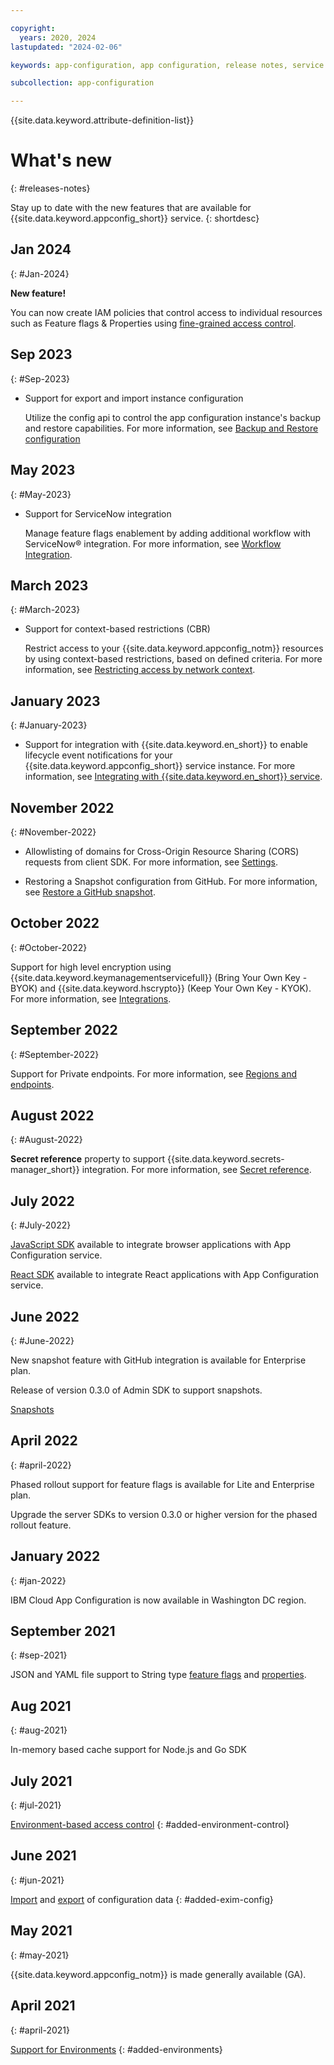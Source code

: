 ```yaml
---

copyright:
  years: 2020, 2024
lastupdated: "2024-02-06"

keywords: app-configuration, app configuration, release notes, service updates, service bulletin,

subcollection: app-configuration

---
```


{{site.data.keyword.attribute-definition-list}}

# What's new
{: #releases-notes}

Stay up to date with the new features that are available for {{site.data.keyword.appconfig_short}} service.
{: shortdesc}

## Jan 2024
{: #Jan-2024}

**New feature!**

   You can now create IAM policies that control access to individual resources such as Feature flags & Properties using [fine-grained access control](/docs/app-configuration?topic=app-configuration-ac-service-access-management).

## Sep 2023
{: #Sep-2023}

- Support for export and import instance configuration

   Utilize the config api to control the app configuration instance's backup and restore capabilities. For more information, see [Backup and Restore configuration](/docs/app-configuration?topic=app-configuration-ac-backup-restore-configuration)

## May 2023
{: #May-2023}

- Support for ServiceNow integration

   Manage feature flags enablement by adding additional workflow with ServiceNow&reg; integration. For more information, see [Workflow Integration](/docs/app-configuration?topic=app-configuration-ac-manage-workflow).

## March 2023
{: #March-2023}

- Support for context-based restrictions (CBR)

   Restrict access to your {{site.data.keyword.appconfig_notm}} resources by using context-based restrictions, based on defined criteria. For more information, see [Restricting access by network context](/docs/app-configuration?topic=app-configuration-ac-restrict-access-cbr).

## January 2023
{: #January-2023}

- Support for integration with {{site.data.keyword.en_short}} to enable lifecycle event notifications for your {{site.data.keyword.appconfig_short}} service instance. For more information, see [Integrating with {{site.data.keyword.en_short}} service](/docs/app-configuration?topic=app-configuration-ac-int-en).

## November 2022
{: #November-2022}

- Allowlisting of domains for Cross-Origin Resource Sharing (CORS) requests from client SDK. For more information, see [Settings](/docs/app-configuration?topic=app-configuration-ac-settings).

- Restoring a Snapshot configuration from GitHub. For more information, see [Restore a GitHub snapshot](/docs/app-configuration?topic=app-configuration-ac-snapshots#ac-restore-a-snapshot).

## October 2022
{: #October-2022}

Support for high level encryption using {{site.data.keyword.keymanagementservicefull}} (Bring Your Own Key - BYOK) and {{site.data.keyword.hscrypto}} (Keep Your Own Key - KYOK). For more information, see [Integrations](/docs/app-configuration?topic=app-configuration-ac-integrations).

## September 2022
{: #September-2022}

Support for Private endpoints. For more information, see [Regions and endpoints](/docs/app-configuration?topic=app-configuration-ac-regions-endpoints).

## August 2022
{: #August-2022}

**Secret reference** property to support {{site.data.keyword.secrets-manager_short}} integration. For more information, see [Secret reference](/docs/app-configuration?topic=app-configuration-ac-properties#property-type-secret-reference).

## July 2022
{: #July-2022}

[JavaScript SDK](/docs/app-configuration?topic=app-configuration-ac-javascript) available to integrate browser applications with App Configuration service.

[React SDK](/docs/app-configuration?topic=app-configuration-ac-react) available to integrate React applications with App Configuration service.

## June 2022
{: #June-2022}

New snapshot feature with GitHub integration is available for Enterprise plan.

Release of version 0.3.0 of Admin SDK to support snapshots.

[Snapshots](/docs/app-configuration?topic=app-configuration-ac-snapshots)

## April 2022
{: #april-2022}

Phased rollout support for feature flags is available for Lite and Enterprise plan.

Upgrade the server SDKs to version 0.3.0 or higher version for the phased rollout feature.

## January 2022
{: #jan-2022}

IBM Cloud App Configuration is now available in Washington DC region.

## September 2021
{: #sep-2021}

JSON and YAML file support to String type [feature flags](/docs/app-configuration?topic=app-configuration-ac-feature-flags) and [properties](/docs/app-configuration?topic=app-configuration-ac-properties).

## Aug 2021
{: #aug-2021}

In-memory based cache support for Node.js and Go SDK

## July 2021
{: #jul-2021}

[Environment-based access control](/docs/app-configuration?topic=app-configuration-ac-service-access-level-management)
{: #added-environment-control}

## June 2021
{: #jun-2021}

[Import](/docs/app-configuration?topic=app-configuration-cli-plugin-app-configuration-cli#ac-ibmcloud-ac-import) and [export](/docs/app-configuration?topic=app-configuration-cli-plugin-app-configuration-cli#ac-ibmcloud-ac-export) of configuration data
{: #added-exim-config}

## May 2021
{: #may-2021}

{{site.data.keyword.appconfig_notm}} is made generally available (GA).

## April 2021
{: #april-2021}

[Support for Environments](/docs/app-configuration?topic=app-configuration-ac-environments)
{: #added-environments}
